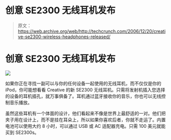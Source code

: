 # 创意 SE2300 无线耳机发布

> 原文：<https://web.archive.org/web/http://techcrunch.com/2006/12/20/creative-se2300-wireless-headphones-released/>

# 创意 SE2300 无线耳机发布

![](img/69a50cef4aecc54f024c0c7060237540.png)

如果你正在寻找一副可以与你的任何设备一起使用的无线耳机，而不仅仅是你的 iPod，你可能想看看 Creative 的新 SE2300 无线耳机。只需将发射机插入您选择的设备的耳机插孔，就万事俱备了。耳机通过蓝牙接收你的音乐，你也可以无线控制音乐播放。

虽然这些耳机有一个体面的设计，他们看起来不像是世界上最舒适的一对。他们把夹子用在设计上，而不是挂在耳朵上，所以如果你喜欢后者，你就不走运了。内置电池可以使用大约 8 小时，可以通过 USB 或 AC 适配器充电。只需 100 美元就能买到 SE2300s。